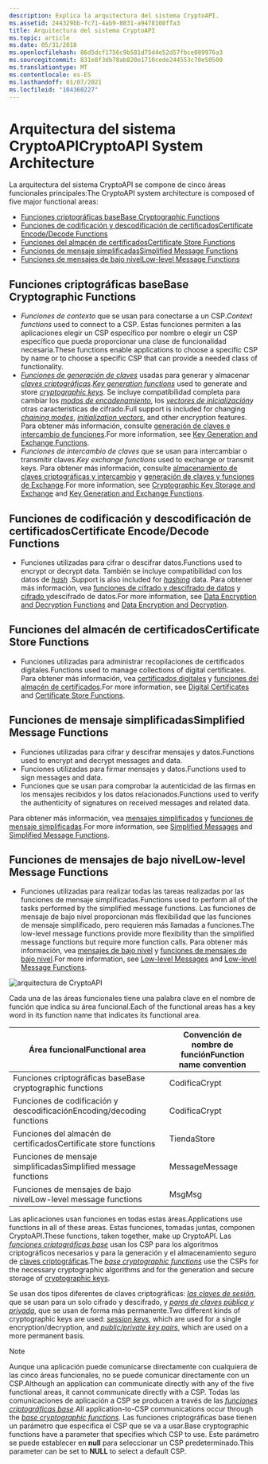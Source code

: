 ```yaml
---
description: Explica la arquitectura del sistema CryptoAPI.
ms.assetid: 244329bb-fc71-4ab9-8831-a9478108ffa3
title: Arquitectura del sistema CryptoAPI
ms.topic: article
ms.date: 05/31/2018
ms.openlocfilehash: 86d5dcf1756c9b581d75d4e52d57fbce089976a3
ms.sourcegitcommit: 831e8f3db78ab820e1710cede244553c70e50500
ms.translationtype: MT
ms.contentlocale: es-ES
ms.lasthandoff: 01/07/2021
ms.locfileid: "104360227"
---
```

# <a name="cryptoapi-system-architecture"></a><span data-ttu-id="b70b1-103">Arquitectura del sistema CryptoAPI</span><span class="sxs-lookup"><span data-stu-id="b70b1-103">CryptoAPI System Architecture</span></span>

<span data-ttu-id="b70b1-104">La arquitectura del sistema CryptoAPI se compone de cinco áreas funcionales principales:</span><span class="sxs-lookup"><span data-stu-id="b70b1-104">The CryptoAPI system architecture is composed of five major functional areas:</span></span>

-   [<span data-ttu-id="b70b1-105">Funciones criptográficas base</span><span class="sxs-lookup"><span data-stu-id="b70b1-105">Base Cryptographic Functions</span></span>](#base-cryptographic-functions)
-   [<span data-ttu-id="b70b1-106">Funciones de codificación y descodificación de certificados</span><span class="sxs-lookup"><span data-stu-id="b70b1-106">Certificate Encode/Decode Functions</span></span>](#certificate-encodedecode-functions)
-   [<span data-ttu-id="b70b1-107">Funciones del almacén de certificados</span><span class="sxs-lookup"><span data-stu-id="b70b1-107">Certificate Store Functions</span></span>](#certificate-store-functions)
-   [<span data-ttu-id="b70b1-108">Funciones de mensaje simplificadas</span><span class="sxs-lookup"><span data-stu-id="b70b1-108">Simplified Message Functions</span></span>](#simplified-message-functions)
-   [<span data-ttu-id="b70b1-109">Funciones de mensajes de bajo nivel</span><span class="sxs-lookup"><span data-stu-id="b70b1-109">Low-level Message Functions</span></span>](#low-level-message-functions)

## <a name="base-cryptographic-functions"></a><span data-ttu-id="b70b1-110">Funciones criptográficas base</span><span class="sxs-lookup"><span data-stu-id="b70b1-110">Base Cryptographic Functions</span></span>

-   <span data-ttu-id="b70b1-111">*Funciones de contexto* que se usan para conectarse a un CSP.</span><span class="sxs-lookup"><span data-stu-id="b70b1-111">*Context functions* used to connect to a CSP.</span></span> <span data-ttu-id="b70b1-112">Estas funciones permiten a las aplicaciones elegir un CSP específico por nombre o elegir un CSP específico que pueda proporcionar una clase de funcionalidad necesaria.</span><span class="sxs-lookup"><span data-stu-id="b70b1-112">These functions enable applications to choose a specific CSP by name or to choose a specific CSP that can provide a needed class of functionality.</span></span>
-   <span data-ttu-id="b70b1-113">[*Funciones de generación de claves*](../secgloss/k-gly.md) usadas para generar y almacenar [*claves criptográficas*](../secgloss/c-gly.md).</span><span class="sxs-lookup"><span data-stu-id="b70b1-113">[*Key generation functions*](../secgloss/k-gly.md) used to generate and store [*cryptographic keys*](../secgloss/c-gly.md).</span></span> <span data-ttu-id="b70b1-114">Se incluye compatibilidad completa para cambiar los [*modos de encadenamiento*](../secgloss/c-gly.md), los [*vectores de inicialización*](../secgloss/i-gly.md)y otras características de cifrado.</span><span class="sxs-lookup"><span data-stu-id="b70b1-114">Full support is included for changing [*chaining modes*](../secgloss/c-gly.md), [*initialization vectors*](../secgloss/i-gly.md), and other encryption features.</span></span> <span data-ttu-id="b70b1-115">Para obtener más información, consulte [generación de claves e intercambio de funciones](cryptography-functions.md).</span><span class="sxs-lookup"><span data-stu-id="b70b1-115">For more information, see [Key Generation and Exchange Functions](cryptography-functions.md).</span></span>
-   <span data-ttu-id="b70b1-116">*Funciones de intercambio de claves* que se usan para intercambiar o transmitir claves.</span><span class="sxs-lookup"><span data-stu-id="b70b1-116">*Key exchange functions* used to exchange or transmit keys.</span></span> <span data-ttu-id="b70b1-117">Para obtener más información, consulte [almacenamiento de claves criptográficas y intercambio](cryptographic-key-storage-and-exchange.md) y [generación de claves y funciones de Exchange](cryptography-functions.md).</span><span class="sxs-lookup"><span data-stu-id="b70b1-117">For more information, see [Cryptographic Key Storage and Exchange](cryptographic-key-storage-and-exchange.md) and [Key Generation and Exchange Functions](cryptography-functions.md).</span></span>

## <a name="certificate-encodedecode-functions"></a><span data-ttu-id="b70b1-118">Funciones de codificación y descodificación de certificados</span><span class="sxs-lookup"><span data-stu-id="b70b1-118">Certificate Encode/Decode Functions</span></span>

-   <span data-ttu-id="b70b1-119">Funciones utilizadas para cifrar o descifrar datos.</span><span class="sxs-lookup"><span data-stu-id="b70b1-119">Functions used to encrypt or decrypt data.</span></span> <span data-ttu-id="b70b1-120">También se incluye compatibilidad con los datos de [*hash*](../secgloss/h-gly.md) .</span><span class="sxs-lookup"><span data-stu-id="b70b1-120">Support is also included for [*hashing*](../secgloss/h-gly.md) data.</span></span> <span data-ttu-id="b70b1-121">Para obtener más información, vea [funciones de cifrado y descifrado de datos](cryptography-functions.md) y [cifrado y](data-encryption-and-decryption.md)descifrado de datos.</span><span class="sxs-lookup"><span data-stu-id="b70b1-121">For more information, see [Data Encryption and Decryption Functions](cryptography-functions.md) and [Data Encryption and Decryption](data-encryption-and-decryption.md).</span></span>

## <a name="certificate-store-functions"></a><span data-ttu-id="b70b1-122">Funciones del almacén de certificados</span><span class="sxs-lookup"><span data-stu-id="b70b1-122">Certificate Store Functions</span></span>

-   <span data-ttu-id="b70b1-123">Funciones utilizadas para administrar recopilaciones de certificados digitales.</span><span class="sxs-lookup"><span data-stu-id="b70b1-123">Functions used to manage collections of digital certificates.</span></span> <span data-ttu-id="b70b1-124">Para obtener más información, vea [certificados digitales](digital-certificates.md) y [funciones del almacén de certificados](cryptography-functions.md).</span><span class="sxs-lookup"><span data-stu-id="b70b1-124">For more information, see [Digital Certificates](digital-certificates.md) and [Certificate Store Functions](cryptography-functions.md).</span></span>

## <a name="simplified-message-functions"></a><span data-ttu-id="b70b1-125">Funciones de mensaje simplificadas</span><span class="sxs-lookup"><span data-stu-id="b70b1-125">Simplified Message Functions</span></span>

-   <span data-ttu-id="b70b1-126">Funciones utilizadas para cifrar y descifrar mensajes y datos.</span><span class="sxs-lookup"><span data-stu-id="b70b1-126">Functions used to encrypt and decrypt messages and data.</span></span>
-   <span data-ttu-id="b70b1-127">Funciones utilizadas para firmar mensajes y datos.</span><span class="sxs-lookup"><span data-stu-id="b70b1-127">Functions used to sign messages and data.</span></span>
-   <span data-ttu-id="b70b1-128">Funciones que se usan para comprobar la autenticidad de las firmas en los mensajes recibidos y los datos relacionados.</span><span class="sxs-lookup"><span data-stu-id="b70b1-128">Functions used to verify the authenticity of signatures on received messages and related data.</span></span>

<span data-ttu-id="b70b1-129">Para obtener más información, vea [mensajes simplificados](simplified-messages.md) y [funciones de mensaje simplificadas](cryptography-functions.md).</span><span class="sxs-lookup"><span data-stu-id="b70b1-129">For more information, see [Simplified Messages](simplified-messages.md) and [Simplified Message Functions](cryptography-functions.md).</span></span>

## <a name="low-level-message-functions"></a><span data-ttu-id="b70b1-130">Funciones de mensajes de bajo nivel</span><span class="sxs-lookup"><span data-stu-id="b70b1-130">Low-level Message Functions</span></span>

-   <span data-ttu-id="b70b1-131">Funciones utilizadas para realizar todas las tareas realizadas por las funciones de mensaje simplificadas.</span><span class="sxs-lookup"><span data-stu-id="b70b1-131">Functions used to perform all of the tasks performed by the simplified message functions.</span></span> <span data-ttu-id="b70b1-132">Las funciones de mensaje de bajo nivel proporcionan más flexibilidad que las funciones de mensaje simplificado, pero requieren más llamadas a funciones.</span><span class="sxs-lookup"><span data-stu-id="b70b1-132">The low-level message functions provide more flexibility than the simplified message functions but require more function calls.</span></span> <span data-ttu-id="b70b1-133">Para obtener más información, vea [mensajes de bajo nivel](low-level-messages.md) y [funciones de mensajes de bajo nivel](cryptography-functions.md).</span><span class="sxs-lookup"><span data-stu-id="b70b1-133">For more information, see [Low-level Messages](low-level-messages.md) and [Low-level Message Functions](cryptography-functions.md).</span></span>

![arquitectura de CryptoAPI](images/cryparch.png)

<span data-ttu-id="b70b1-135">Cada una de las áreas funcionales tiene una palabra clave en el nombre de función que indica su área funcional.</span><span class="sxs-lookup"><span data-stu-id="b70b1-135">Each of the functional areas has a key word in its function name that indicates its functional area.</span></span>



| <span data-ttu-id="b70b1-136">Área funcional</span><span class="sxs-lookup"><span data-stu-id="b70b1-136">Functional area</span></span>              | <span data-ttu-id="b70b1-137">Convención de nombre de función</span><span class="sxs-lookup"><span data-stu-id="b70b1-137">Function name convention</span></span> |
|------------------------------|--------------------------|
| <span data-ttu-id="b70b1-138">Funciones criptográficas base</span><span class="sxs-lookup"><span data-stu-id="b70b1-138">Base cryptographic functions</span></span> | <span data-ttu-id="b70b1-139">Codifica</span><span class="sxs-lookup"><span data-stu-id="b70b1-139">Crypt</span></span>                    |
| <span data-ttu-id="b70b1-140">Funciones de codificación y descodificación</span><span class="sxs-lookup"><span data-stu-id="b70b1-140">Encoding/decoding functions</span></span>  | <span data-ttu-id="b70b1-141">Codifica</span><span class="sxs-lookup"><span data-stu-id="b70b1-141">Crypt</span></span>                    |
| <span data-ttu-id="b70b1-142">Funciones del almacén de certificados</span><span class="sxs-lookup"><span data-stu-id="b70b1-142">Certificate store functions</span></span>  | <span data-ttu-id="b70b1-143">Tienda</span><span class="sxs-lookup"><span data-stu-id="b70b1-143">Store</span></span>                    |
| <span data-ttu-id="b70b1-144">Funciones de mensaje simplificadas</span><span class="sxs-lookup"><span data-stu-id="b70b1-144">Simplified message functions</span></span> | <span data-ttu-id="b70b1-145">Message</span><span class="sxs-lookup"><span data-stu-id="b70b1-145">Message</span></span>                  |
| <span data-ttu-id="b70b1-146">Funciones de mensajes de bajo nivel</span><span class="sxs-lookup"><span data-stu-id="b70b1-146">Low-level message functions</span></span>  | <span data-ttu-id="b70b1-147">Msg</span><span class="sxs-lookup"><span data-stu-id="b70b1-147">Msg</span></span>                      |



 

<span data-ttu-id="b70b1-148">Las aplicaciones usan funciones en todas estas áreas.</span><span class="sxs-lookup"><span data-stu-id="b70b1-148">Applications use functions in all of these areas.</span></span> <span data-ttu-id="b70b1-149">Estas funciones, tomadas juntas, componen CryptoAPI.</span><span class="sxs-lookup"><span data-stu-id="b70b1-149">These functions, taken together, make up CryptoAPI.</span></span> <span data-ttu-id="b70b1-150">Las [*funciones criptográficas base*](../secgloss/b-gly.md) usan los CSP para los algoritmos criptográficos necesarios y para la generación y el almacenamiento seguro de [claves criptográficas](cryptographic-keys.md).</span><span class="sxs-lookup"><span data-stu-id="b70b1-150">The [*base cryptographic functions*](../secgloss/b-gly.md) use the CSPs for the necessary cryptographic algorithms and for the generation and secure storage of [cryptographic keys](cryptographic-keys.md).</span></span>

<span data-ttu-id="b70b1-151">Se usan dos tipos diferentes de claves criptográficas: [*las claves de sesión*](../secgloss/s-gly.md), que se usan para un solo cifrado y descifrado, y [*pares de claves pública y privada*](../secgloss/p-gly.md), que se usan de forma más permanente.</span><span class="sxs-lookup"><span data-stu-id="b70b1-151">Two different kinds of cryptographic keys are used: [*session keys*](../secgloss/s-gly.md), which are used for a single encryption/decryption, and [*public/private key pairs*](../secgloss/p-gly.md), which are used on a more permanent basis.</span></span>

> [!Note]  
> <span data-ttu-id="b70b1-152">Aunque una aplicación puede comunicarse directamente con cualquiera de las cinco áreas funcionales, no se puede comunicar directamente con un CSP.</span><span class="sxs-lookup"><span data-stu-id="b70b1-152">Although an application can communicate directly with any of the five functional areas, it cannot communicate directly with a CSP.</span></span> <span data-ttu-id="b70b1-153">Todas las comunicaciones de aplicación a CSP se producen a través de las [*funciones criptográficas base*](../secgloss/b-gly.md).</span><span class="sxs-lookup"><span data-stu-id="b70b1-153">All application-to-CSP communications occur through the [*base cryptographic functions*](../secgloss/b-gly.md).</span></span> <span data-ttu-id="b70b1-154">Las funciones criptográficas base tienen un parámetro que especifica el CSP que se va a usar.</span><span class="sxs-lookup"><span data-stu-id="b70b1-154">Base cryptographic functions have a parameter that specifies which CSP to use.</span></span> <span data-ttu-id="b70b1-155">Este parámetro se puede establecer en **null** para seleccionar un CSP predeterminado.</span><span class="sxs-lookup"><span data-stu-id="b70b1-155">This parameter can be set to **NULL** to select a default CSP.</span></span>

 

 

 
